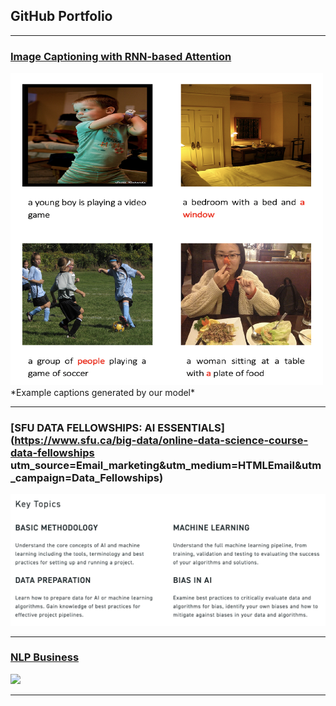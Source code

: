 ## GitHub Portfolio

---
### [Image Captioning with RNN-based Attention](/pdf/Image_Captioning_with_GRU_based_Attention_AI.pdf)

<img src="images/Example_result.png" width="500" height="500"/>
*Example captions generated by our model*

---
### [SFU DATA FELLOWSHIPS: AI ESSENTIALS](https://www.sfu.ca/big-data/online-data-science-course-data-fellowships utm_source=Email_marketing&utm_medium=HTMLEmail&utm_campaign=Data_Fellowships)
<img src="images/AI_workshop.png">

---
### [NLP Business](/sample_page)
<img src="images/dummy_thumbnail.jpg?raw=true"/>

---
